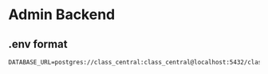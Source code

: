 # Admin Backend

## .env format
```
DATABASE_URL=postgres://class_central:class_central@localhost:5432/class_central
```